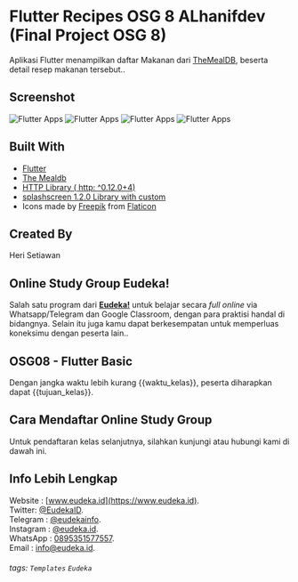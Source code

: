 # Flutter Recipes OSG 8 ALhanifdev (Final Project OSG 8)
Aplikasi Flutter menampilkan daftar Makanan dari [TheMealDB](https://www.themealdb.com/), beserta detail resep makanan tersebut..

## Screenshot
![Flutter Apps](https://res.cloudinary.com/alhanifdev/image/upload/c_scale,w_256/v1578834779/Screenshot_1578834647_smfwmf.png "source: alhanifdev.com")
![Flutter Apps](https://res.cloudinary.com/alhanifdev/image/upload/c_scale,w_256/v1578834787/Screenshot_1578834621_hrlhzw.png "source: alhanifdev.com")
![Flutter Apps](https://res.cloudinary.com/alhanifdev/image/upload/c_scale,w_256/v1578834779/Screenshot_1578834679_xvxmcq.png "source: alhanifdev.com")
![Flutter Apps](https://res.cloudinary.com/alhanifdev/image/upload/c_scale,w_256/v1578834790/Screenshot_1578834689_p6u4br.png "source: alhanifdev.com")

## Built With
- [Flutter](https://flutter.dev)
- [The Mealdb](https://www.themealdb.com/api.php)
- [HTTP Library ( http: ^0.12.0+4) ](https://pub.dev/packages/http)
- [splashscreen 1.2.0 Library with custom ](https://pub.dev/packages/splashscreen)
- Icons made by [Freepik](https://www.flaticon.com/authors/freepik) from [Flaticon](https://www.flaticon.com)

## Created By
Heri Setiawan

## Online Study Group Eudeka!
Salah satu program dari [**Eudeka!**](https://www.eudeka.id) untuk belajar secara _full online_ via Whatsapp/Telegram dan Google Classroom, dengan para praktisi handal di bidangnya. Selain itu juga kamu dapat berkesempatan untuk memperluas koneksimu dengan peserta lain..

## OSG08 - Flutter Basic
Dengan jangka waktu lebih kurang {{waktu_kelas}}, peserta diharapkan dapat {{tujuan_kelas}}.

## Cara Mendaftar Online Study Group
Untuk pendaftaran kelas selanjutnya, silahkan kunjungi atau hubungi kami di dawah ini.

## Info Lebih Lengkap
Website : [www.eudeka.id](https://www.eudeka.id).  
Twitter: [@EudekaID](https://twitter.com/EudekaID).  
Telegram : [@eudekainfo](https://t.me/eudekainfo).  
Instagram : [@eudeka.id](https://instagram.com/eudeka.id).  
WhatsApp : [0895351577557](https://wa.me/62895351577557).  
Email : [info@eudeka.id](mailto:info@eudeka.id).  

[nama_project]: Peserta
[tentang_project]: Peserta
[screenshot_project]: Peserta
[teknologi_digunakan]: Peserta
[nama_peserta]: Peserta

[kode_tugas]: Eudeka
[jenis_kelas]: Eudeka
[nama_kelas]: Eudeka
[tentang_kelas]: Eudeka
[waktu_kelas]: Eudeka
[tujuan_kelas]: Eudeka
[cara_daftar]: Eudeka
[kode_kelas]: Eudeka

###### tags: `Templates` `Eudeka`
